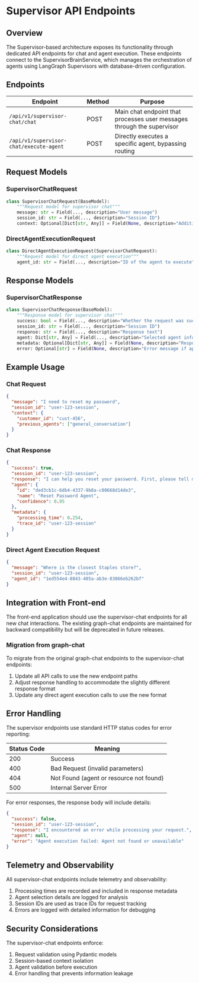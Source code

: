 # Supervisor API Endpoints

## Overview

The Supervisor-based architecture exposes its functionality through dedicated API endpoints for chat and agent execution. These endpoints connect to the SupervisorBrainService, which manages the orchestration of agents using LangGraph Supervisors with database-driven configuration.

## Endpoints

| Endpoint | Method | Purpose |
|----------|--------|---------|
| `/api/v1/supervisor-chat/chat` | POST | Main chat endpoint that processes user messages through the supervisor |
| `/api/v1/supervisor-chat/execute-agent` | POST | Directly executes a specific agent, bypassing routing |

## Request Models

### SupervisorChatRequest

```python
class SupervisorChatRequest(BaseModel):
    """Request model for supervisor chat"""
    message: str = Field(..., description="User message")
    session_id: str = Field(..., description="Session ID")
    context: Optional[Dict[str, Any]] = Field(None, description="Additional context")
```

### DirectAgentExecutionRequest

```python
class DirectAgentExecutionRequest(SupervisorChatRequest):
    """Request model for direct agent execution"""
    agent_id: str = Field(..., description="ID of the agent to execute")
```

## Response Models

### SupervisorChatResponse

```python
class SupervisorChatResponse(BaseModel):
    """Response model for supervisor chat"""
    success: bool = Field(..., description="Whether the request was successful")
    session_id: str = Field(..., description="Session ID")
    response: str = Field(..., description="Response text")
    agent: Dict[str, Any] = Field(..., description="Selected agent information")
    metadata: Optional[Dict[str, Any]] = Field(None, description="Response metadata")
    error: Optional[str] = Field(None, description="Error message if applicable")
```

## Example Usage

### Chat Request

```json
{
  "message": "I need to reset my password",
  "session_id": "user-123-session",
  "context": {
    "customer_id": "cust-456",
    "previous_agents": ["general_conversation"]
  }
}
```

### Chat Response

```json
{
  "success": true,
  "session_id": "user-123-session",
  "response": "I can help you reset your password. First, please tell me the email address associated with your account.",
  "agent": {
    "id": "ded3cb1c-6db4-4337-9b8a-c80668d14de3",
    "name": "Reset Password Agent",
    "confidence": 0.95
  },
  "metadata": {
    "processing_time": 0.254,
    "trace_id": "user-123-session"
  }
}
```

### Direct Agent Execution Request

```json
{
  "message": "Where is the closest Staples store?",
  "session_id": "user-123-session",
  "agent_id": "1ed554e4-8843-405a-ab3e-83866eb262bf"
}
```

## Integration with Front-end

The front-end application should use the supervisor-chat endpoints for all new chat interactions. The existing graph-chat endpoints are maintained for backward compatibility but will be deprecated in future releases.

### Migration from graph-chat

To migrate from the original graph-chat endpoints to the supervisor-chat endpoints:

1. Update all API calls to use the new endpoint paths
2. Adjust response handling to accommodate the slightly different response format
3. Update any direct agent execution calls to use the new format

## Error Handling

The supervisor endpoints use standard HTTP status codes for error reporting:

| Status Code | Meaning |
|-------------|---------|
| 200 | Success |
| 400 | Bad Request (invalid parameters) |
| 404 | Not Found (agent or resource not found) |
| 500 | Internal Server Error |

For error responses, the response body will include details:

```json
{
  "success": false,
  "session_id": "user-123-session",
  "response": "I encountered an error while processing your request.",
  "agent": null,
  "error": "Agent execution failed: Agent not found or unavailable"
}
```

## Telemetry and Observability

All supervisor-chat endpoints include telemetry and observability:

1. Processing times are recorded and included in response metadata
2. Agent selection details are logged for analysis
3. Session IDs are used as trace IDs for request tracking
4. Errors are logged with detailed information for debugging

## Security Considerations

The supervisor-chat endpoints enforce:

1. Request validation using Pydantic models
2. Session-based context isolation
3. Agent validation before execution
4. Error handling that prevents information leakage